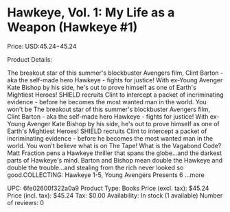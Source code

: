 # Hawkeye, Vol. 1: My Life as a Weapon (Hawkeye #1)

Price: USD:$45.24-$45.24

Product Details:

The breakout star of this summer's blockbuster Avengers film, Clint Barton - aka the self-made hero Hawkeye - fights for justice! With ex-Young Avenger Kate Bishop by his side, he's out to prove himself as one of Earth's Mightiest Heroes! SHIELD recruits Clint to intercept a packet of incriminating evidence - before he becomes the most wanted man in the world. You won't be The breakout star of this summer's blockbuster Avengers film, Clint Barton - aka the self-made hero Hawkeye - fights for justice! With ex-Young Avenger Kate Bishop by his side, he's out to prove himself as one of Earth's Mightiest Heroes! SHIELD recruits Clint to intercept a packet of incriminating evidence - before he becomes the most wanted man in the world. You won't believe what is on The Tape! What is the Vagabond Code? Matt Fraction pens a Hawkeye thriller that spans the globe...and the darkest parts of Hawkeye's mind. Barton and Bishop mean double the Hawkeye and double the trouble...and stealing from the rich never looked so good.COLLECTING: Hawkeye 1-5, Young Avengers Presents 6 ...more

UPC: 6fe02600f322a0a9
Product Type: Books
Price (excl. tax): $45.24
Price (incl. tax): $45.24
Tax: $0.00
Availability: In stock (1 available)
Number of reviews: 0